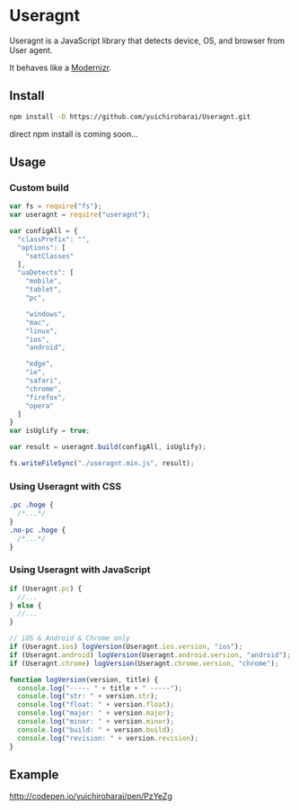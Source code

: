 # Useragnt
Useragnt is a JavaScript library that detects device, OS, and browser from User agent.

It behaves like a [Modernizr](https://modernizr.com/).


## Install

```sh
npm install -D https://github.com/yuichiroharai/Useragnt.git
```

direct npm install is coming soon...


## Usage

### Custom build

```js
var fs = require("fs");
var useragnt = require("useragnt");

var configAll = {
  "classPrefix": "",
  "options": [
    "setClasses"
  ],
  "uaDetects": [
    "mobile",
    "tablet",
    "pc",

    "windows",
    "mac",
    "linux",
    "ios",
    "android",

    "edge",
    "ie",
    "safari",
    "chrome",
    "firefox",
    "opera"
  ]
}
var isUglify = true;

var result = useragnt.build(configAll, isUglify);

fs.writeFileSync("./useragnt.min.js", result);
```


### Using Useragnt with CSS

```css
.pc .hoge {
  /*...*/
}
.no-pc .hoge {
  /*...*/
}
```


### Using Useragnt with JavaScript

```js
if (Useragnt.pc) {
  //...
} else {
  //...
}

// iOS & Android & Chrome only
if (Useragnt.ios) logVersion(Useragnt.ios.version, "ios");
if (Useragnt.android) logVersion(Useragnt.android.version, "android");
if (Useragnt.chrome) logVersion(Useragnt.chrome.version, "chrome");

function logVersion(version, title) {
  console.log("----- " + title + " -----");
  console.log("str: " + version.str);
  console.log("float: " + version.float);
  console.log("major: " + version.major);
  console.log("minor: " + version.minor);
  console.log("build: " + version.build);
  console.log("revision: " + version.revision);
}
```



## Example
http://codepen.io/yuichiroharai/pen/PzYeZg
